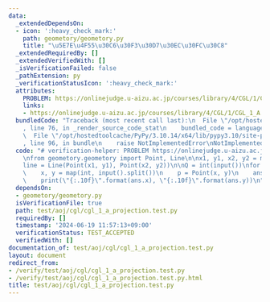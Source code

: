 ```yaml
---
data:
  _extendedDependsOn:
  - icon: ':heavy_check_mark:'
    path: geometory/geometory.py
    title: "\u5E7E\u4F55\u30C6\u30F3\u30D7\u30EC\u30FC\u30C8"
  _extendedRequiredBy: []
  _extendedVerifiedWith: []
  _isVerificationFailed: false
  _pathExtension: py
  _verificationStatusIcon: ':heavy_check_mark:'
  attributes:
    PROBLEM: https://onlinejudge.u-aizu.ac.jp/courses/library/4/CGL/1/CGL_1_A
    links:
    - https://onlinejudge.u-aizu.ac.jp/courses/library/4/CGL/1/CGL_1_A
  bundledCode: "Traceback (most recent call last):\n  File \"/opt/hostedtoolcache/PyPy/3.10.14/x64/lib/pypy3.10/site-packages/onlinejudge_verify/documentation/build.py\"\
    , line 76, in _render_source_code_stat\n    bundled_code = language.bundle(\n\
    \  File \"/opt/hostedtoolcache/PyPy/3.10.14/x64/lib/pypy3.10/site-packages/onlinejudge_verify/languages/python.py\"\
    , line 96, in bundle\n    raise NotImplementedError\nNotImplementedError\n"
  code: "# verification-helper: PROBLEM https://onlinejudge.u-aizu.ac.jp/courses/library/4/CGL/1/CGL_1_A\n\
    \nfrom geometory.geometory import Point, Line\n\nx1, y1, x2, y2 = map(int, input().split())\n\
    line = Line(Point(x1, y1), Point(x2, y2))\n\nQ = int(input())\nfor _ in range(Q):\n\
    \    x, y = map(int, input().split())\n    p = Point(x, y)\n    ans = line.project(p)\n\
    \    print(\"{:.10f}\".format(ans.x), \"{:.10f}\".format(ans.y))\n"
  dependsOn:
  - geometory/geometory.py
  isVerificationFile: true
  path: test/aoj/cgl/cgl_1_a_projection.test.py
  requiredBy: []
  timestamp: '2024-06-19 11:57:13+09:00'
  verificationStatus: TEST_ACCEPTED
  verifiedWith: []
documentation_of: test/aoj/cgl/cgl_1_a_projection.test.py
layout: document
redirect_from:
- /verify/test/aoj/cgl/cgl_1_a_projection.test.py
- /verify/test/aoj/cgl/cgl_1_a_projection.test.py.html
title: test/aoj/cgl/cgl_1_a_projection.test.py
---
```

